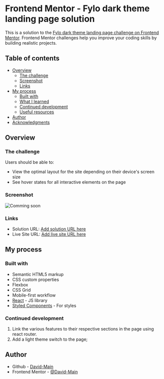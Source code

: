 # Frontend Mentor - Fylo dark theme landing page solution

This is a solution to the
[Fylo dark theme landing page challenge on Frontend Mentor](https://www.frontendmentor.io/challenges/fylo-dark-theme-landing-page-5ca5f2d21e82137ec91a50fd).
Frontend Mentor challenges help you improve your coding skills by building
realistic projects.

## Table of contents

- [Overview](#overview)
  - [The challenge](#the-challenge)
  - [Screenshot](#screenshot)
  - [Links](#links)
- [My process](#my-process)
  - [Built with](#built-with)
  - [What I learned](#what-i-learned)
  - [Continued development](#continued-development)
  - [Useful resources](#useful-resources)
- [Author](#author)
- [Acknowledgments](#acknowledgments)

## Overview

### The challenge

Users should be able to:

- View the optimal layout for the site depending on their device's screen size
- See hover states for all interactive elements on the page

### Screenshot

![Comming soon](https://github.com/David-Main/fylo/blob/main/Screenshot_2021-12-30%20Fylo.png)

### Links

- Solution URL: [Add solution URL here](https://github.com/David-Main/fylo)
- Live Site URL: [Add live site URL here](https://David-Main.github.io/fylo)

## My process

### Built with

- Semantic HTML5 markup
- CSS custom properties
- Flexbox
- CSS Grid
- Mobile-first workflow
- [React](https://reactjs.org/) - JS library
- [Styled Components](https://styled-components.com/) - For styles

### Continued development

1. Link the various features to their respective sections in the page using react router.
2. Add a light theme switch to the page;

## Author

- Github - [David-Main](github.com/David-Main)
- Frontend Mentor -
  [@David-Main](https://www.frontendmentor.io/profile/yourusername)
